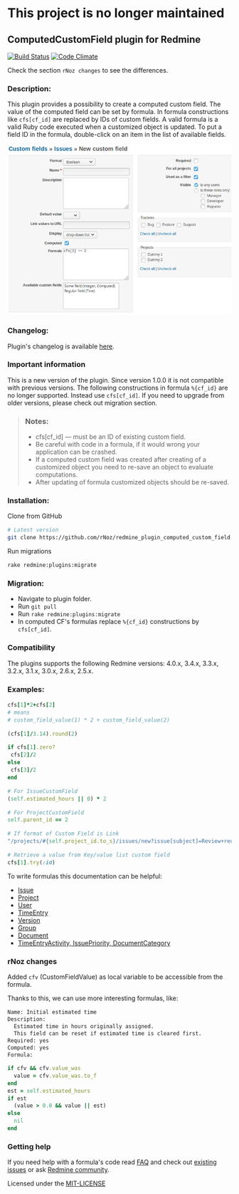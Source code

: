 # This project is no longer maintained

## ComputedCustomField plugin for Redmine

[![Build Status](https://travis-ci.org/annikoff/redmine_plugin_computed_custom_field.svg?branch=master)](https://travis-ci.org/annikoff/redmine_plugin_computed_custom_field)
[![Code Climate](https://codeclimate.com/github/annikoff/redmine_plugin_computed_custom_field/badges/gpa.svg)](https://codeclimate.com/github/annikoff/redmine_plugin_computed_custom_field)

Check the section `rNoz changes` to see the differences.

### Description:

This plugin provides a possibility to create a computed custom field.
The value of the computed field can be set by formula.
In formula constructions like `cfs[cf_id]` are replaced by IDs of custom fields.
A valid formula is a valid Ruby code executed when a customized object is updated.
To put a field ID in the formula, double-click on an item in the list of available fields.


![ComputedCustomField plugin for Redmine](https://raw.githubusercontent.com/annikoff/images/master/redmine_plugin_computed_custom_field_v_1_0_3.png)

### Changelog:

Plugin's changelog is available [here](CHANGELOG.md).

### Important information

This is a new version of the plugin. Since version 1.0.0 it is not compatible with previous versions.
The following constructions in formula `%{cf_id}` are no longer supported. Instead use `cfs[cf_id]`.
If you need to upgrade from older versions, please check out migration section.

> ### Notes:
> - cfs[cf_id] &mdash; must be an ID of existing custom field.
> - Be careful with code in a formula, if it would wrong your application can be crashed.
> - If a computed custom field was created after creating of a customized object you need to re-save an object to evaluate computations.
> - After updating of formula customized objects should be re-saved.

### Installation:

Clone from GitHub
```sh
# Latest version
git clone https://github.com/rNoz/redmine_plugin_computed_custom_field.git computed_custom_field
```

Run migrations
```sh
rake redmine:plugins:migrate
```

### Migration:
- Navigate to plugin folder.
- Run `git pull`
- Run `rake redmine:plugins:migrate`
- In computed CF's formulas replace `%{cf_id}` constructions by `cfs[cf_id]`.

### Compatibility

The plugins supports the following Redmine versions: 4.0.x, 3.4.x, 3.3.x, 3.2.x, 3.1.x, 3.0.x, 2.6.x, 2.5.x.

### Examples:
```ruby
cfs[1]*2+cfs[2]
# means
# custom_field_value(1) * 2 + custom_field_value(2)
```

```ruby
(cfs[1]/3.14).round(2)
```

```ruby
if cfs[1].zero?
 cfs[2]/2
else
 cfs[3]/2
end
```

```ruby
# For IssueCustomField
(self.estimated_hours || 0) * 2
```

```ruby
# For ProjectCustomField
self.parent_id == 2
```

```ruby
# If format of Custom Field is Link
"/projects/#{self.project_id.to_s}/issues/new?issue[subject]=Review+request+[##{self.id.to_s} #{self.subject}]&issue[tracker_id]=3"
```

```ruby
# Retrieve a value from Key/value list custom field
cfs[1].try(:id)
```

To write formulas this documentation can be helpful:
- [Issue](http://www.rubydoc.info/github/edavis10/redmine/Issue)
- [Project](http://www.rubydoc.info/github/edavis10/redmine/Project)
- [User](http://www.rubydoc.info/github/edavis10/redmine/User)
- [TimeEntry](http://www.rubydoc.info/github/edavis10/redmine/TimeEntry)
- [Version](http://www.rubydoc.info/github/edavis10/redmine/Version)
- [Group](http://www.rubydoc.info/github/edavis10/redmine/Group)
- [Document](http://www.rubydoc.info/github/edavis10/redmine/Document)
- [TimeEntryActivity, IssuePriority, DocumentCategory](http://www.rubydoc.info/github/edavis10/redmine/Enumeration)

### rNoz changes

Added `cfv` (CustomFieldValue) as local variable to be accessible from the formula.

Thanks to this, we can use more interesting formulas, like:

```
Name: Initial estimated time
Description:
  Estimated time in hours originally assigned.
  This field can be reset if estimated time is cleared first.
Required: yes
Computed: yes
Formula:
```

```rb
if cfv && cfv.value_was
  value = cfv.value_was.to_f
end
est = self.estimated_hours
if est
  (value > 0.0 && value || est)
else
  nil
end
```

### Getting help

If you need help with a formula's code read [FAQ](https://github.com/annikoff/redmine_plugin_computed_custom_field/wiki/FAQ)
and check out [existing issues](https://github.com/annikoff/redmine_plugin_computed_custom_field/issues?utf8=%E2%9C%93&q=is%3Aissue+label%3Aquestion+) 
or ask [Redmine community](https://www.redmine.org/projects/redmine/boards/2).

Licensed under the [MIT-LICENSE](MIT-LICENSE)
